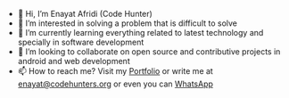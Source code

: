 - 👋 Hi, I’m Enayat Afridi (Code Hunter)
- 👀 I’m interested in solving a problem that is difficult to solve
- 🌱 I’m currently learning everything related to latest technology and specially in software development
- 💞️ I’m looking to collaborate on open source and contributive projects in android and web development 
- 📫 How to reach me? Visit my [Portfolio](http://enayat.codehunters.org) or write me at enayat@codehunters.org or even you can [WhatsApp](https://wa.me/923159223072/)


<!---
afridi315/afridi315 is a ✨ special ✨ repository because its `README.md` (this file) appears on your GitHub profile.
You can click the Preview link to take a look at your changes.
--->
